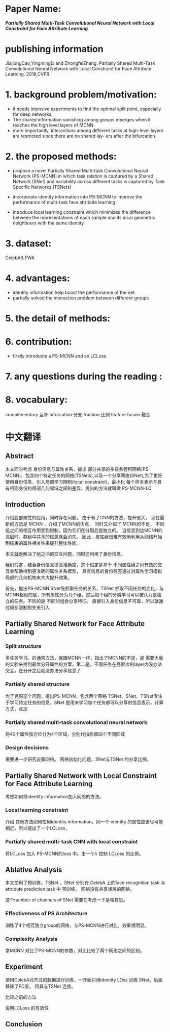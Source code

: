 
# Paper Name:
**_Partially Shared Multi-Task Convolutional Neural Network with Local Constraint for Face Attribute Learning_**
# publishing information
JiajiongCao,YingmingLi and ZhongfeiZhang.  Partially Shared Multi-Task Convolutional Neural Network with Local Constraint for Face Attribute Learning. 2018,CVPR.

# 1. background problem/motivation:

* it needs intensive experiments to find the optimal split point, especially for deep networks; 
* The shared information vanishing among groups emerges when it reaches the high level layers of MCNN.
* more importantly, interactions among different tasks at high-level layers are restricted since there are no shared lay- ers after the bifurcation.

# 2. the proposed methods:
* propose a novel Partially Shared Multi-task Convolutional Neural Network (PS-MCNN) in which task relation is captured by a Shared Network (SNet) and variability across different tasks is captured by Task Specific Networks (TSNets)

* incorporate identity information into PS-MCNN to improve the performance of multi-task face attribute learning

* introduce local learning constraint which minimizes the difference between the representations of each sample and its local geometric neighbours with the same identity

# 3. dataset:
CelebA/LFWA

# 4. advantages:
* identity information help boost the performance of the net.
* partially solved the interaction problem between different groups
# 5. the detail of methods:

# 6. contribution:
* firstly introducte a PS-MCNN and an LCLoss 
# 7. any questions during the reading :

# 8. vocabulary:
complementary  互补
bifurcation 分支
fraction 比例
feature fusion 融合

# 中文翻译  
## Abstract
本文同时考虑 身份信息与属性关系，提出 部分共享的多任务卷积网络(PS-MCNN)，包含四个特定任务的网络(TSNets),以及一个分享网络(SNet),为了更好使用身份信息，引入局部学习限制(local constraint)，最小化 每个样本表示与具有相同身份的局部几何邻域之间的差异。提出的方法就叫做 PS-MCNN-LC
## Introduction
介绍脸部属性的应用，同时存在问题， 由于有了CNN的方法，提升很大， 现在最新的方法是 MCNN ，介绍了MCNN的优点， 同时又介绍了 MCNN的不足，
不同组之间的相互作用受到限制，因为它们在分裂后是独立的。 当信息到达MCNN的高层时，群组中共享的信息就会消失。 因此，属性组很难有效地利用从网络开始到结束的属性相关性来提升整体性能。

本文就是解决了组之间的交互问题，同时还利用了身份信息。

我们假定，结合身份信息提高准确度，这个假定是基于 不同属性组之间有效的交互会帮助得到更准确的属性关系模型，
具有信息的身份标签通过对属性学习模拟局部的几何机构来大大提升效果。

首先，提出PS-MCNN SNet先抓取任务的关系，TSNet 抓取不同任务的变化，与MCNN相似的是，所有属性分为几个组，然后每个组的分类学习可以被认为是独立的任务。不同的是 不同的组会分享特征。
直接引入身份信息不可取，所以就通过局部限制损失来引入

## Partially Shared Network for Face Attribute Learning

### Split structure
多任务学习。的通常方法，就跟MCNN一样，指出了MCNN的不足，是 需要大量的实验来找到最优分开属性的方案，第二是，不同任务在高层次的layer内没办法交互，在分开之后就没办法分享信息了

### Partially shared structure
为了克服这个问题，提出PS-MCNN，包含两个网络 TSNet、SNet，TSNet专注于学习特定任务的信息，SNet 是用来学习每个任务都可以分享的信息表示，计算方式，点加

### Partially shared multi-task convolutional neural network
将40个属性按方位分为4个区域，分别代指脸部四个不同区域

### Design decisions

需要进一步研究设置网络。
网络初始化问题，SNet与TSNet 的分享比例，

## Partially Shared Network with Local Constraint for Face Attribute Learning
考虑如何将identity information加入网络的方法。
### Local learning constraint
介绍 其他方法如何使用identity information，同一个 identity 的属性应该尽可能相近，所以提出了一个LCLoss， 
### Partially shared multi-task CNN with local constraint
将LCLoss 加入 PS-MCNN的loss 中。由一个$\lambda$ 控制 LCLoss 的比例。


## Ablative Analysis
本文使用了预训练，TSNet 、SNet 分别在 CelebA 上的face recognition task 与 attribute prediction task 中 预训练。
网络没有共享浅层的网络。

这个number of channels of SNet  需要在考虑一下是啥意思。

### Effectiveness of PS Architecture
训练了4个相互独立group的网络，与PS-MCNN进行对比。效果很明显。

### Complexity Analysis
拿MCNN 对比了PS-MCNN的参数，对比比较了两个网络之间的区别。


## Experiment
使用CelebA对齐过的数据进行训练，一开始只用identity LOss 训练 SNet，后面移除了FC层， 将其与TSNet 连接。

比较之前的方法

说明LCLoss 的有效性

## Conclusion
